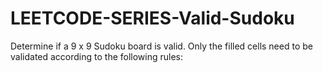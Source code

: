# LEETCODE-SERIES-Valid-Sudoku
Determine if a 9 x 9 Sudoku board is valid. Only the filled cells need to be validated according to the following rules:

